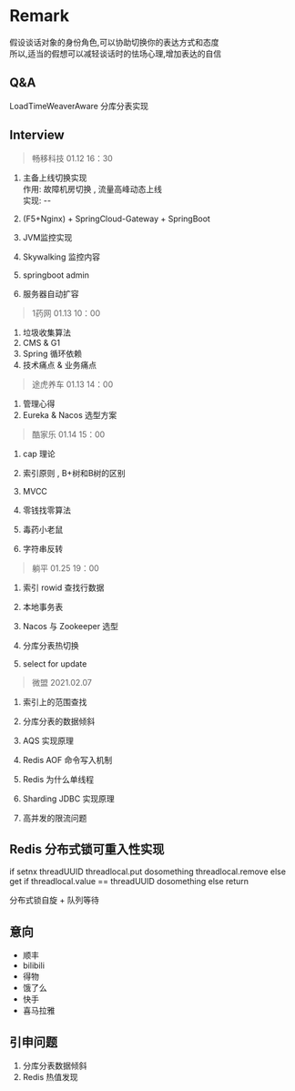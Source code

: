 # Remark
假设谈话对象的身份角色,可以协助切换你的表达方式和态度  
所以,适当的假想可以减轻谈话时的怯场心理,增加表达的自信

## Q&A
LoadTimeWeaverAware
分库分表实现

## Interview
> 畅移科技 01.12 16：30
1.  主备上线切换实现  
作用: 故障机房切换 , 流量高峰动态上线  
实现: --

2. (F5+Nginx) + SpringCloud-Gateway + SpringBoot
3. JVM监控实现
4. Skywalking 监控内容
5. springboot admin

6. 服务器自动扩容

> 1药网 01.13 10：00

1. 垃圾收集算法
2. CMS & G1
3. Spring 循环依赖
4. 技术痛点 & 业务痛点

> 途虎养车 01.13 14：00
1. 管理心得
2. Eureka & Nacos 选型方案

> 酷家乐 01.14 15：00
1. cap 理论
2. 索引原则 , B+树和B树的区别
3. MVCC

4. 零钱找零算法
5. 毒药小老鼠
6. 字符串反转

> 躺平 01.25 19：00
1. 索引 rowid 查找行数据
2. 本地事务表
3. Nacos 与 Zookeeper 选型

4. 分库分表热切换
5. select for update

> 微盟 2021.02.07
1. 索引上的范围查找
2. 分库分表的数据倾斜
3. AQS 实现原理
4. Redis AOF 命令写入机制

5. Redis 为什么单线程
6. Sharding JDBC 实现原理
7. 高并发的限流问题

## Redis 分布式锁可重入性实现
if setnx threadUUID
        threadlocal.put 
        dosomething
        threadlocal.remove
else get
    if threadlocal.value == threadUUID
        dosomething
    else 
        return 

分布式锁自旋 + 队列等待

## 意向
* 顺丰
* bilibili
* 得物
* 饿了么
* 快手
* 喜马拉雅

## 引申问题
1. 分库分表数据倾斜
2. Redis 热值发现
